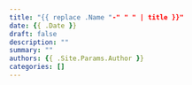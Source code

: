 ```yaml
---
title: "{{ replace .Name "-" " " | title }}"
date: {{ .Date }}
draft: false
description: ""
summary: ""
authors: {{ .Site.Params.Author }}
categories: []
---
```


